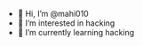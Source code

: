 - 👋 Hi, I’m @mahi010
- 👀 I’m interested in hacking
- 🌱 I’m currently learning hacking

<!---
mahi010/mahi010 is a ✨ special ✨ repository because its `README.md` (this file) appears on your GitHub profile.
You can click the Preview link to take a look at your changes.
--->
